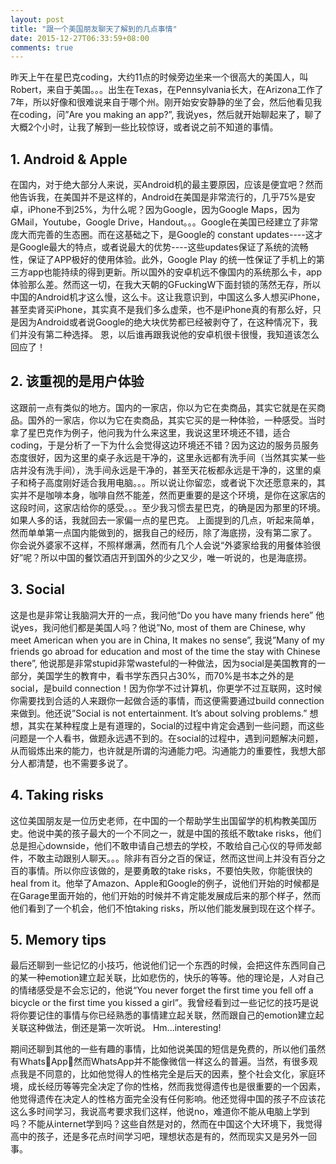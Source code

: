 ```yaml
---
layout: post
title: "跟一个美国朋友聊天了解到的几点事情"
date: 2015-12-27T06:33:59+08:00
comments: true
---
```

昨天上午在星巴克coding，大约11点的时候旁边坐来一个很高大的美国人，叫Robert，来自于美国。。。出生在Texas，在Pennsylvania长大，在Arizona工作了7年，所以好像和很难说来自于哪个州。刚开始安安静静的坐了会，然后他看见我在coding，问”Are you making an app?”, 我说yes，然后就开始聊起来了，聊了大概2个小时，让我了解到一些比较惊讶，或者说之前不知道的事情。

## 1. Android & Apple
在国内，对于绝大部分人来说，买Android机的最主要原因，应该是便宜吧？然而他告诉我，在美国并不是这样的，Android在美国是非常流行的，几乎75%是安卓，iPhone不到25%，为什么呢？因为Google，因为Google Maps，因为GMail，Youtube，Google Drive，Handout。。。Google在美国已经建立了非常庞大而完善的生态圈。而在这基础之下，是Google的 constant updates----这才是Google最大的特点，或者说最大的优势----这些updates保证了系统的流畅性，保证了APP极好的使用体验。此外，Google Play 的统一性保证了手机上的第三方app也能持续的得到更新。所以国外的安卓机远不像国内的系统那么卡，app体验那么差。然而这一切，在我大天朝的GFuckingW下面封锁的荡然无存，所以中国的Android机才这么慢，这么卡。这让我意识到，中国这么多人想买iPhone，甚至卖肾买iPhone，其实真不是我们多么虚荣，也不是iPhone真的有那么好，只是因为Android或者说Google的绝大块优势都已经被剥夺了，在这种情况下，我们并没有第二种选择。
恩，以后谁再跟我说他的安卓机很卡很慢，我知道该怎么回应了！

## 2. 该重视的是用户体验
这跟前一点有类似的地方。国内的一家店，你以为它在卖商品，其实它就是在买商品。国外的一家店，你以为它在卖商品，其实它买的是一种体验，一种感受。当时拿了星巴克作为例子，他问我为什么来这里，我说这里环境还不错，适合coding，于是分析了一下为什么会觉得这边环境还不错？因为这边的服务员服务态度很好，因为这里的桌子永远是干净的，这里永远都有洗手间（当然其实某一些店并没有洗手间），洗手间永远是干净的，甚至天花板都永远是干净的，这里的桌子和椅子高度刚好适合我用电脑。。。所以说让你留恋，或者说下次还愿意来的，其实并不是咖啡本身，咖啡自然不能差，然而更重要的是这个环境，是你在这家店的这段时间，这家店给你的感受。。。至少我习惯去星巴克，的确是因为那里的环境。如果人多的话，我就回去一家偏一点的星巴克。
上面提到的几点，听起来简单，然而单单第一点国内能做到的，据我自己的经历，除了海底捞，没有第二家了。
你会说外婆家不这样，不照样爆满，然而有几个人会说“外婆家给我的用餐体验很好”呢？所以中国的餐饮酒店开到国外的少之又少，唯一听说的，也是海底捞。

## 3. Social
这是也是非常让我脑洞大开的一点，我问他“Do you have many friends here” 他说yes，我问他们都是美国人吗？他说”No, most of them are Chinese, why meet American when you are in China, It makes no sense”, 我说”Many of my friends go abroad for education and most of the time the stay with Chinese there”, 他说那是非常stupid非常wasteful的一种做法，因为social是美国教育的一部分，美国学生的教育中，看书学东西只占30%，而70%是书本之外的是social，是build connection！因为你学不过计算机，你更学不过互联网，这时候你需要找到合适的人来跟你一起做合适的事情，而这便需要通过build connection来做到。他还说”Social is not entertainment. It’s about solving problems.” 想想，其实在某种程度上是有道理的，Social的过程中肯定会遇到一些问题，而这些问题是一个人看书，做题永远遇不到的。在social的过程中，遇到问题解决问题，从而锻炼出来的能力，也许就是所谓的沟通能力吧。沟通能力的重要性，我想大部分人都清楚，也不需要多说了。

## 4. Taking risks
这位美国朋友是一位历史老师，在中国的一个帮助学生出国留学的机构教美国历史。他说中美的孩子最大的一个不同之一，就是中国的孩纸不敢take risks，他们总是担心downside，他们不敢申请自己想去的学校，不敢给自己心仪的导师发邮件，不敢主动跟别人聊天。。。除非有百分之百的保证，然而这世间上并没有百分之百的事情。所以你应该做的，是要勇敢的take risks，不要怕失败，你能很快的heal from it。他举了Amazon、Apple和Google的例子，说他们开始的时候都是在Garage里面开始的，他们开始的时候并不肯定能发展成后来的那个样子，然而他们看到了一个机会，他们不怕taking risks，所以他们能发展到现在这个样子。

## 5. Memory tips
最后还聊到一些记忆的小技巧，他说他们记一个东西的时候，会把这件东西同自己的某一种emotion建立起关联，比如悲伤的，快乐的等等。他的理论是，人对自己的情绪感受是不会忘记的，他说“You never forget the first time you fell off a bicycle or the first time you kissed a girl”。我曾经看到过一些记忆的技巧是说将你要记住的事情与你已经熟悉的事情建立起关联，然而跟自己的emotion建立起关联这种做法，倒还是第一次听说。
Hm...interesting!

期间还聊到其他的一些有趣的事情，比如他说美国的短信是免费的，所以他们虽然有WhatsApp，然而WhatsApp并不能像微信一样这么的普遍。当然，有很多观点我是不同意的，比如他觉得人的性格完全是后天的因素，整个社会文化，家庭环境，成长经历等等完全决定了你的性格，然而我觉得遗传也是很重要的一个因素，他觉得遗传在决定人的性格方面完全没有任何影响。他还觉得中国的孩子不应该花这么多时间学习，我说高考要求我们这样，他说no，难道你不能从电脑上学到吗？不能从internet学到吗？这些自然是对的，然而在中国这个大环境下，我觉得高中的孩子，还是多花点时间学习吧，理想状态是有的，然而现实又是另外一回事。
